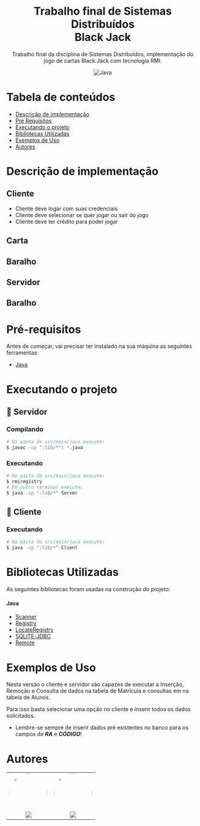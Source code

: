 <h1 align="center">Trabalho final de Sistemas Distribuídos<br>Black Jack</h1>
<p href="#descricao" align="center">Trabalho final da disciplina de Sistemas Distribuídos, implementação do jogo de cartas Black Jack com tecnologia RMI.</p>

<div align="center">
  <img alt="Java" src="https://img.shields.io/badge/java-%23ED8B00.svg?style=for-the-badge&logo=java&logoColor=white"/>
</div>

[comment]: <> (<h4 align="center"> )

[comment]: <> (  ✅  Projeto finalizado ✅)

[comment]: <> (</h4>)

Tabela de conteúdos
=================
<!--ts-->
   * [Descrição de implementação](#descrição-de-implementação)
   * [Pre Requisitos](#pre-requisitos)
   * [Executando o projeto](#executando-o-projeto)
   * [Bibliotecas Utilizadas](#bibliotecas-utilizadas)
   * [Exemplos de Uso](#exemplos-de-uso)
   * [Autores](#autores)
<!--te-->

Descrição de implementação
==============
## Cliente
* Cliente deve logar com suas credenciais
* Cliente deve selecionar se quer jogar ou sair do jogo
* Cliente deve ter crédito para poder jogar

## Carta

## Baralho

## Servidor

## Baralho

Pré-requisitos
==============

Antes de começar, vai precisar ter instalado na sua máquina as seguintes ferramentas:
- [Java](https://www.oracle.com/br/java/technologies/javase-jdk11-downloads.html)

Executando o projeto
====================

## 🎲 Servidor
### Compilando
```bash
# Na pasta do src/main/java execute:
$ javac -cp ":lib/*": *.java
```
### Executando
```bash
# Na pasta do src/main/java execute:
$ rmiregistry
# Em outro terminal execute:
$ java -cp ":lib/*" Server
```
## 🎲 Cliente
### Executando
```bash
# Na pasta do src/main/java execute:
$ java -cp ":lib/*" Client
```

Bibliotecas Utilizadas
==============

As seguintes bibliotecas foram usadas na construção do projeto:
#### Java
- [Scanner]()
- [Registry]()
- [LocateRegistry]()
- [SQLITE-JDBC]()
- [Remote]()

Exemplos de Uso
==============

Nesta versão o cliente e servidor são capazes de executar a Inserção, Remoção e Consulta de dados na tabela de Matrícula e consultas em na tabela de Alunos.

Para isso basta selecionar uma opção no cliente e inserir todos os dados solicitados. 

* Lembre-se sempre de inserir dados pré existentes no banco para os campos de ***RA*** e ***CÓDIGO***!

<!-- Ver exemplo abaixo:

![Exemplo do Cliente](img/exemplo_cliente.png) -->

Autores
=======

<table>
  <tr>
    <td align="center"><a href="https://www.linkedin.com/in/hmarcuzzo/"><img style="border-radius: 50%;" src="https://avatars2.githubusercontent.com/u/42159311?v=4" width="100px;" alt=""/></a><br /><a href="https://www.linkedin.com/in/hmarcuzzo/" title="Henrique Marcuzzo"><img href="https://www.linkedin.com/in/hmarcuzzo/" src="https://img.shields.io/badge/-HenriqueMarcuzzo-0077B5?style=flat&logo=Linkedin&logoColor=white&link=https://www.linkedin.com/in/hmarcuzzo/"></a></td>
    <td align="center"><a href="https://www.linkedin.com/in/rafael-rampim-soratto-a42793190/"><img style="border-radius: 50%;" src="https://avatars.githubusercontent.com/u/38047989?v=4" width="100px;" alt=""/></a><br /><a href="https://www.linkedin.com/in/rafael-rampim-soratto-a42793190/" title="Rafael Soratto"><img href="https://www.linkedin.com/in/rafael-rampim-soratto-a42793190/" src="https://img.shields.io/badge/-RafaelSoratto-0077B5?style=flat&logo=Linkedin&logoColor=white&link=https://www.linkedin.com/in/rafael-rampim-soratto-a42793190/"></a></td>
  </tr>
</table>
